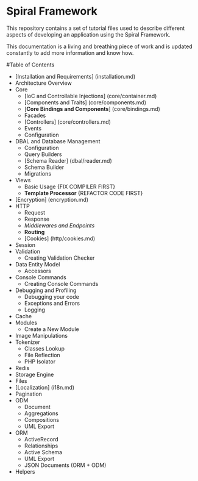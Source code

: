 # Spiral Framework
This repository contains a set of tutorial files used to describe different aspects of developing an application using the Spiral Framework.

This documentation is a living and breathing piece of work and is updated constantly to add more information and know how.

#Table of Contents
* [Installation and Requirements] (installation.md)
* Architecture Overview
* Core
  * [IoC and Controllable Injections] (core/container.md)
  * [Components and Traits] (core/components.md)
  * [**Core Bindings and Components**] (core/bindings.md)
  * Facades
  * [Controllers] (core/controllers.md)
  * Events
  * Configuration
* DBAL and Database Management
  * Configuration
  * Query Builders
  * [Schema Reader] (dbal/reader.md)
  * Schema Builder
  * Migrations
* Views
  * Basic Usage {FIX COMPILER FIRST}
  * **Template Processor** {REFACTOR CODE FIRST}
* [Encryption] (encryption.md)
* HTTP
  * Request
  * Response
  * *Middlewares and Endpoints*
  * **Routing**
  * [Cookies] (http/cookies.md)
* Session
* Validation
  * Creating Validation Checker
* Data Entity Model
  * Accessors
* Console Commands
  * Creating Console Commands
* Debugging and Profiling
  * Debugging your code
  * Exceptions and Errors
  * Logging
* Cache
* Modules
  * Create a New Module
* Image Manipulations
* Tokenizer
  * Classes Lookup
  * File Reflection
  * PHP Isolator
* Redis
* Storage Engine
* Files
* [Localization] (i18n.md)
* Pagination
* ODM
  * Document
  * Aggregations
  * Compositions
  * UML Export
* ORM
  * ActiveRecord
  * Relationships
  * Active Schema
  * UML Export
  * JSON Documents (ORM + ODM)
* Helpers
